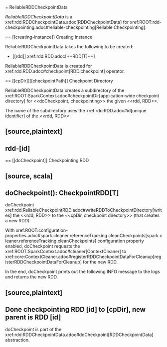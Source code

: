 = ReliableRDDCheckpointData

*ReliableRDDCheckpointData* is a xref:rdd:RDDCheckpointData.adoc[RDDCheckpointData] for xref:ROOT:rdd-checkpointing.adoc#reliable-checkpointing[Reliable Checkpointing].

== [[creating-instance]] Creating Instance

ReliableRDDCheckpointData takes the following to be created:

* [[rdd]] xref:rdd:RDD.adoc[++RDD[T]++]

ReliableRDDCheckpointData is created for xref:rdd:RDD.adoc#checkpoint[RDD.checkpoint] operator.

== [[cpDir]][[checkpointPath]] Checkpoint Directory

ReliableRDDCheckpointData creates a subdirectory of the xref:ROOT:SparkContext.adoc#checkpointDir[application-wide checkpoint directory] for <<doCheckpoint, checkpointing>> the given <<rdd, RDD>>.

The name of the subdirectory uses the xref:rdd:RDD.adoc#id[unique identifier] of the <<rdd, RDD>>:

[source,plaintext]
----
rdd-[id]
----

== [[doCheckpoint]] Checkpointing RDD

[source, scala]
----
doCheckpoint(): CheckpointRDD[T]
----

doCheckpoint xref:rdd:ReliableCheckpointRDD.adoc#writeRDDToCheckpointDirectory[writes] the <<rdd, RDD>> to the <<cpDir, checkpoint directory>> (that creates a new RDD).

With xref:ROOT:configuration-properties.adoc#spark.cleaner.referenceTracking.cleanCheckpoints[spark.cleaner.referenceTracking.cleanCheckpoints] configuration property enabled, doCheckpoint requests the xref:ROOT:SparkContext.adoc#cleaner[ContextCleaner] to xref:core:ContextCleaner.adoc#registerRDDCheckpointDataForCleanup[registerRDDCheckpointDataForCleanup] for the new RDD.

In the end, doCheckpoint prints out the following INFO message to the logs and returns the new RDD.

[source,plaintext]
----
Done checkpointing RDD [id] to [cpDir], new parent is RDD [id]
----

doCheckpoint is part of the xref:rdd:RDDCheckpointData.adoc#doCheckpoint[RDDCheckpointData] abstraction.
